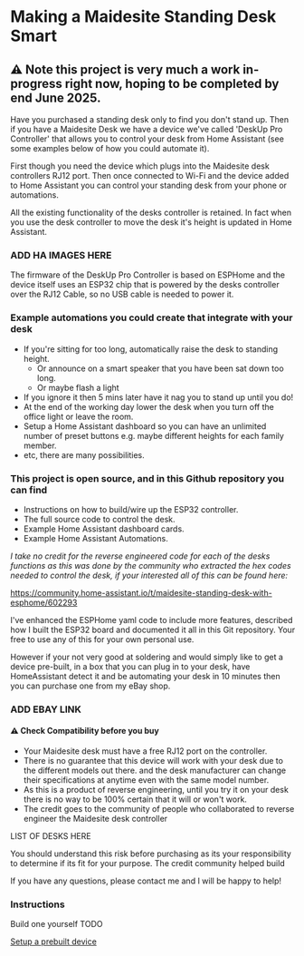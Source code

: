 # Making a Maidesite Standing Desk Smart

## ⚠️ Note this project is very much a work in-progress right now, hoping to be completed by end June 2025. 

Have you purchased a standing desk only to find you don't stand up.  Then if you have a Maidesite Desk we have a device we've called 'DeskUp Pro Controller' that allows you to control your desk from Home Assistant (see some examples below of how you could automate it).

First though you need the device which plugs into the Maidesite desk controllers RJ12 port. Then once connected to Wi-Fi and the device added to Home Assistant you can control your standing desk from your phone or automations. 

All the existing functionality of the desks controller is retained. In fact when you use the desk controller to move the desk it's height is updated in Home Assistant.

### ADD HA IMAGES HERE

The firmware of the DeskUp Pro Controller is based on ESPHome and the device itself uses an ESP32 chip that is powered by the desks controller over the RJ12 Cable, so no USB cable is needed to power it.

### Example automations you could create that integrate with your desk
- If you're sitting for too long, automatically raise the desk to standing height.
  - Or announce on a smart speaker that you have been sat down too long.
  - Or maybe flash a light
- If you ignore it then 5 mins later have it nag you to stand up until you do!
- At the end of the working day lower the desk when you turn off the office light or leave the room.
- Setup a Home Assistant dashboard so you can have an unlimited number of preset buttons e.g. maybe different heights for each family member.
- etc, there are many possibilities.

### This project is open source, and in this Github repository you can find
- Instructions on how to build/wire up the ESP32 controller.
- The full source code to control the desk.
- Example Home Assistant dashboard cards.
- Example Home Assistant Automations.

_I take no credit for the reverse engineered code for each of the desks functions as this was done by the community who extracted the hex codes needed to control the desk, if your interested all of this can be found here:_

https://community.home-assistant.io/t/maidesite-standing-desk-with-esphome/602293


I've enhanced the ESPHome yaml code to include more features, described how I built the ESP32 board and documented it all in this Git repository.  Your free to use any of this for your own personal use.

However if your not very good at soldering and would simply like to get a device pre-built, in a box that you can plug in to your desk, have HomeAssistant detect it and be automating your desk in 10 minutes then you can purchase one from my eBay shop.

### ADD EBAY LINK

#### ⚠️ Check Compatibility before you buy
- Your Maidesite desk must have a free RJ12 port on the controller.
- There is no guarantee that this device will work with your desk due to the different models out there. and the desk manufacturer can change their specifications at anytime even with the same model number.
- As this is a product of reverse engineering, until you try it on your desk there is no way to be 100% certain that it will or won't work.
- The credit goes to the community of people who collaborated to reverse engineer the Maidesite desk controller

LIST OF DESKS HERE

You should understand this risk before purchasing as its your responsibility to determine if its fit for your purpose. The credit community helped build

If you have any questions, please contact me and I will be happy to help!


### Instructions
Build one yourself TODO

[Setup a prebuilt device](docs/setup/README.md)

